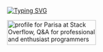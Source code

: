 [![Typing SVG](http://readme-typing-svg.herokuapp.com?font=Times+New+Roman&pause=1000&color=310B7A&center=true&vCenter=true&width=435&lines=Hi!+;myName+%3D+%22Parisa%22)](https://git.io/typing-svg)

<a href="https://stackoverflow.com/users/9484913/parisa-h-r"><img src="https://stackoverflow.com/users/flair/9484913.png" width="208" height="58" alt="profile for Parisa at Stack Overflow, Q&amp;A for professional and enthusiast programmers" title="profile for Parisa at Stack Overflow, Q&amp;A for professional and enthusiast programmers"></a>
